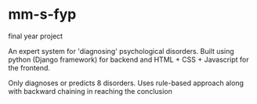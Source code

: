 # mm-s-fyp
final year project 

An expert system for 'diagnosing' psychological disorders. 
Built using python (Django framework) for backend and HTML + CSS + Javascript for the frontend.

Only diagnoses or predicts 8 disorders.
Uses rule-based approach along with backward chaining in reaching the conclusion
